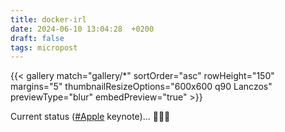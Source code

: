 ```yaml
---
title: docker-irl
date: 2024-06-10 13:04:28  +0200
draft: false
tags: micropost
---
```


{{< gallery match="gallery/*" sortOrder="asc" rowHeight="150" margins="5" thumbnailResizeOptions="600x600 q90 Lanczos" previewType="blur" embedPreview="true" >}}

Current status ([#Apple](https://mastodon.bofhers.es/tags/apple) keynote)... 🤷🏻‍♂️